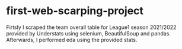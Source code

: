 # first-web-scarping-project
Firtsly I scraped the team overall table for League1 season 2021/2022 provided by Understats using selenium, BeautifulSoup and pandas.
Afterwards, I performed eda using the provided stats.
